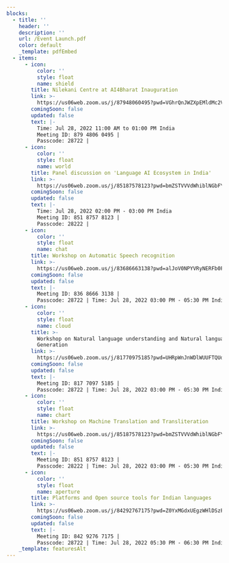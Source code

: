 ```yaml
---
blocks:
  - title: ''
    header: ''
    description: ''
    url: /Event Launch.pdf
    color: default
    _template: pdfEmbed
  - items:
      - icon:
          color: ''
          style: float
          name: shield
        title: Nilekani Centre at AI4Bharat Inauguration
        link: >-
          https://us06web.zoom.us/j/87948060495?pwd=VGhrQnJWZXpEMldMc2V0WDNIRFJHZz09
        comingSoon: false
        updated: false
        text: |-
          Time: Jul 28, 2022 11:00 AM to 01:00 PM India
          Meeting ID: 879 4806 0495 |
          Passcode: 28722 |
      - icon:
          color: ''
          style: float
          name: world
        title: Panel discussion on 'Language AI Ecosystem in India'
        link: >-
          https://us06web.zoom.us/j/85187578123?pwd=bmZSTVVVdWhiblNGbFYzTVU1MnlFQT09
        comingSoon: false
        updated: false
        text: |-
          Time: Jul 28, 2022 02:00 PM - 03:00 PM India
          Meeting ID: 851 8757 8123 | 
          Passcode: 28222 | 
      - icon:
          color: ''
          style: float
          name: chat
        title: Workshop on Automatic Speech recognition
        link: >-
          https://us06web.zoom.us/j/83686663138?pwd=alJoV0NPYVRyNERFb0FydWNNL2hIQT09
        comingSoon: false
        updated: false
        text: |-
          Meeting ID: 836 8666 3138 |
          Passcode: 28722 | Time: Jul 28, 2022 03:00 PM - 05:30 PM India
      - icon:
          color: ''
          style: float
          name: cloud
        title: >-
          Workshop on Natural language understanding and Natural language
          Generation
        link: >-
          https://us06web.zoom.us/j/81770975185?pwd=UHRpWnJnWDlWUUFTQUd1RFpzVmpLdz09
        comingSoon: false
        updated: false
        text: |-
          Meeting ID: 817 7097 5185 | 
          Passcode: 28722 | Time: Jul 28, 2022 03:00 PM - 05:30 PM India
      - icon:
          color: ''
          style: float
          name: chart
        title: Workshop on Machine Translation and Transliteration
        link: >-
          https://us06web.zoom.us/j/85187578123?pwd=bmZSTVVVdWhiblNGbFYzTVU1MnlFQT09
        comingSoon: false
        updated: false
        text: |-
          Meeting ID: 851 8757 8123 |
          Passcode: 28222 | Time: Jul 28, 2022 03:00 PM - 05:30 PM India
      - icon:
          color: ''
          style: float
          name: aperture
        title: Platforms and Open source tools for Indian languages
        link: >-
          https://us06web.zoom.us/j/84292767175?pwd=Z0YxMGdxUEgzWHlDSzF4ZHJmZWNDZz09
        comingSoon: false
        updated: false
        text: |-
          Meeting ID: 842 9276 7175 |
          Passcode: 28722 | Time: Jul 28, 2022 05:30 PM - 06:30 PM India
    _template: featuresAlt
---
```


